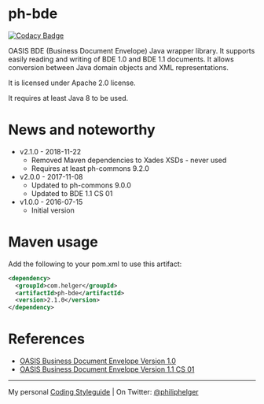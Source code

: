 # ph-bde

[![Codacy Badge](https://api.codacy.com/project/badge/Grade/7b6deab23df3422fba492a85ecb72720)](https://www.codacy.com/app/philip/ph-bde?utm_source=github.com&utm_medium=referral&utm_content=phax/ph-bde&utm_campaign=badger)

OASIS BDE (Business Document Envelope) Java wrapper library.
It supports easily reading and writing of BDE 1.0 and BDE 1.1 documents.
It allows conversion between Java domain objects and XML representations.

It is licensed under Apache 2.0 license.

It requires at least Java 8 to be used.

# News and noteworthy

* v2.1.0 - 2018-11-22
    * Removed Maven dependencies to Xades XSDs - never used
    * Requires at least ph-commons 9.2.0
* v2.0.0 - 2017-11-08
    * Updated to ph-commons 9.0.0
    * Updated to BDE 1.1 CS 01
* v1.0.0 - 2016-07-15
    * Initial version

# Maven usage

Add the following to your pom.xml to use this artifact:

```xml
<dependency>
  <groupId>com.helger</groupId>
  <artifactId>ph-bde</artifactId>
  <version>2.1.0</version>
</dependency>
```

# References

* [OASIS Business Document Envelope Version 1.0](http://docs.oasis-open.org/bdxr/bdx-bde/v1.0/cs01/bdx-bde-v1.0-cs01.html)
* [OASIS Business Document Envelope Version 1.1 CS 01](http://docs.oasis-open.org/bdxr/bdx-bde/v1.1/bdx-bde-v1.1.html)

---

My personal [Coding Styleguide](https://github.com/phax/meta/blob/master/CodingStyleguide.md) |
On Twitter: <a href="https://twitter.com/philiphelger">@philiphelger</a>
